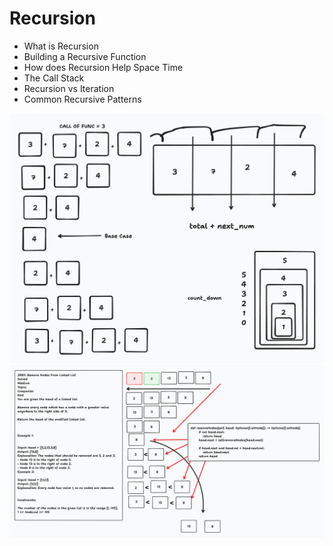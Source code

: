 # Recursion

- What is Recursion
- Building a Recursive Function
- How does Recursion Help Space Time
- The Call Stack
- Recursion vs Iteration
- Common Recursive Patterns

![recursion](./resources/recursion.png)
![linkedlist](./resources/linked-list.png)
